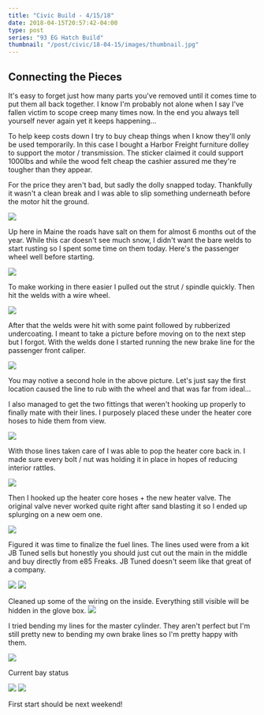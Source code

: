 ```yaml
---
title: "Civic Build - 4/15/18"
date: 2018-04-15T20:57:42-04:00
type: post
series: "93 EG Hatch Build"
thumbnail: "/post/civic/18-04-15/images/thumbnail.jpg"
---
```


## Connecting the Pieces

It's easy to forget just how many parts you've removed until it comes time to put them all back together. I know I'm probably not alone when I say I've fallen victim to scope creep many times now. In the end you always tell yourself never again yet it keeps happening...

To help keep costs down I try to buy cheap things when I know they'll only be used temporarily. In this case I bought a Harbor Freight furniture dolley to support the motor / transmission. The sticker claimed it could support 1000lbs and while the wood felt cheap the cashier assured me they're tougher than they appear.

For the price they aren't bad, but sadly the dolly snapped today. Thankfully it wasn't a clean break and I was able to slip something underneath before the motor hit the ground.

![](images/1.jpg)

Up here in Maine the roads have salt on them for almost 6 months out of the year. While this car doesn't see much snow, I didn't want the bare welds to start rusting so I spent some time on them today. Here's the passenger wheel well before starting.

![](images/2.jpg)

To make working in there easier I pulled out the strut / spindle quickly. Then hit the welds with a wire wheel.

![](images/3.jpg)

After that the welds were hit with some paint followed by rubberized undercoating. I meant to take a picture before moving on to the next step but I forgot. With the welds done I started running the new brake line for the passenger front caliper.

![](images/4.jpg)

You may notive a second hole in the above picture. Let's just say the first location caused the line to rub with the wheel and that was far from ideal...

I also managed to get the two fittings that weren't hooking up properly to finally mate with their lines. I purposely placed these under the heater core hoses to hide them from view.

![](images/6.jpg)

With those lines taken care of I was able to pop the heater core back in. I made sure every bolt / nut was holding it in place in hopes of reducing interior rattles.

![](images/7.jpg)

Then I hooked up the heater core hoses + the new heater valve. The original valve never worked quite right after sand blasting it so I ended up splurging on a new oem one.

![](images/8.jpg)

Figured it was time to finalize the fuel lines. The lines used were from a kit JB Tuned sells but honestly you should just cut out the main in the middle and buy directly from e85 Freaks. JB Tuned doesn't seem like that great of a company.

![](images/9.jpg)
![](images/10.jpg)

Cleaned up some of the wiring on the inside. Everything still visible will be hidden in the glove box.
![](images/11.jpg)

I tried bending my lines for the master cylinder. They aren't perfect but I'm still pretty new to bending my own brake lines so I'm pretty happy with them.

![](images/12.jpg)

Current bay status

![](images/13.jpg)
![](images/14.jpg)

First start should be next weekend!
